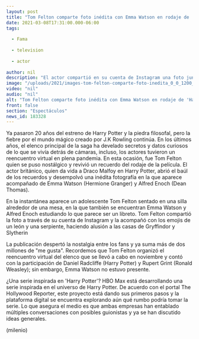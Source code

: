 ```yaml
---
layout: post
title: "Tom Felton comparte foto inédita con Emma Watson en rodaje de 'Harry Potter'"
date: 2021-03-08T17:31:00.000-06:00
tags:
  
  - Fama
  
  - television
  
  - actor
  
author: nil
description: "El actor compartió en su cuenta de Instagram una foto junto a Emma Watson y Alfred Enoch para recordar sus días en el set de grabación de 'Harry Potter'. "
image: "/uploads/2021/images-tom-felton-comparte-foto-inedita_0_0_1200_747.jpg"
video: "nil"
audio: "nil"
alt: "Tom Felton comparte foto inédita con Emma Watson en rodaje de 'Harry Potter'"
front: false
section: "Espectáculos"
news_id: 183328
---
```


Ya pasaron 20 años del estreno de Harry Potter y la piedra filosofal, pero la fiebre por el mundo mágico creado por J.K Rowling continúa. En los últimos años, el elenco principal de la saga ha develado secretos y datos curiosos de lo que se vivía detrás de cámaras, incluso, los actores tuvieron un reencuentro virtual en plena pandemia. En esta ocasión, fue Tom Felton quien se puso nostálgico y revivió un recuerdo del rodaje de la película. El actor británico, quien da vida a Draco Malfoy en Harry Potter, abrió el baúl de los recuerdos y desempolvó una inédita fotografía en la que aparece acompañado de Emma Watson (Hermione Granger) y Alfred Enoch (Dean Thomas).  

En la instantánea aparece un adolescente Tom Felton sentado en una silla alrededor de una mesa, en la que también se encuentran Emma Watson y Alfred Enoch estudiando lo que parece ser un libreto.  Tom Felton compartió la foto a través de su cuenta de Instagram y la acompañó con los emojis de un león y una serpiente, haciendo alusión a las casas de Gryffindor y Slytherin 

La publicación despertó la nostalgia entre los fans y ya suma más de dos millones de "me gusta". Recordemos que Tom Felton organizó el reencuentro virtual del elenco que se llevó a cabo en noviembre y contó con la participación de Daniel Radcliffe (Harry Potter) y Rupert Grint (Ronald Weasley); sin embargo, Emma Watson no estuvo presente.  

¿Una serie inspirada en 'Harry Potter'? HBO Max está desarrollando una serie inspirada en el universo de Harry Potter. De acuerdo con el portal The Hollywood Reporter, este proyecto está dando sus primeros pasos y la plataforma digital se encuentra explorando aún qué rumbo podría tomar la serie.  Lo que asegura el medio es que ambas empresas han entablado múltiples conversaciones con posibles guionistas y ya se han discutido ideas generales.   

(milenio)